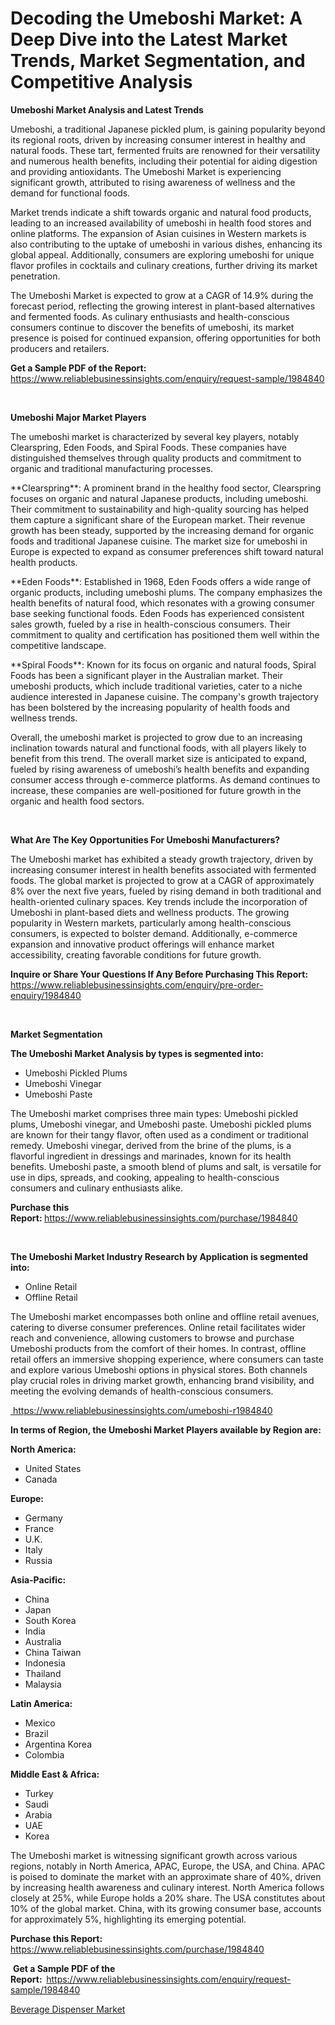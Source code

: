 <p><h1>Decoding the Umeboshi Market: A Deep Dive into the Latest Market Trends, Market Segmentation, and Competitive Analysis</h1></p><p><strong>Umeboshi Market Analysis and Latest Trends</strong></p>
<p><p>Umeboshi, a traditional Japanese pickled plum, is gaining popularity beyond its regional roots, driven by increasing consumer interest in healthy and natural foods. These tart, fermented fruits are renowned for their versatility and numerous health benefits, including their potential for aiding digestion and providing antioxidants. The Umeboshi Market is experiencing significant growth, attributed to rising awareness of wellness and the demand for functional foods.</p><p>Market trends indicate a shift towards organic and natural food products, leading to an increased availability of umeboshi in health food stores and online platforms. The expansion of Asian cuisines in Western markets is also contributing to the uptake of umeboshi in various dishes, enhancing its global appeal. Additionally, consumers are exploring umeboshi for unique flavor profiles in cocktails and culinary creations, further driving its market penetration.</p><p>The Umeboshi Market is expected to grow at a CAGR of 14.9% during the forecast period, reflecting the growing interest in plant-based alternatives and fermented foods. As culinary enthusiasts and health-conscious consumers continue to discover the benefits of umeboshi, its market presence is poised for continued expansion, offering opportunities for both producers and retailers.</p></p>
<p><strong>Get a Sample PDF of the Report:&nbsp;</strong> <a href="https://www.reliablebusinessinsights.com/enquiry/request-sample/1984840?utm_campaign=2203&utm_medium=2&utm_source=Github&utm_content=ia&utm_term=14022025&utm_id=umeboshi">https://www.reliablebusinessinsights.com/enquiry/request-sample/1984840</a></p>
<p>&nbsp;</p>
<p><strong>Umeboshi Major Market Players</strong></p>
<p><p>The umeboshi market is characterized by several key players, notably Clearspring, Eden Foods, and Spiral Foods. These companies have distinguished themselves through quality products and commitment to organic and traditional manufacturing processes.</p><p>**Clearspring**: A prominent brand in the healthy food sector, Clearspring focuses on organic and natural Japanese products, including umeboshi. Their commitment to sustainability and high-quality sourcing has helped them capture a significant share of the European market. Their revenue growth has been steady, supported by the increasing demand for organic foods and traditional Japanese cuisine. The market size for umeboshi in Europe is expected to expand as consumer preferences shift toward natural health products.</p><p>**Eden Foods**: Established in 1968, Eden Foods offers a wide range of organic products, including umeboshi plums. The company emphasizes the health benefits of natural food, which resonates with a growing consumer base seeking functional foods. Eden Foods has experienced consistent sales growth, fueled by a rise in health-conscious consumers. Their commitment to quality and certification has positioned them well within the competitive landscape.</p><p>**Spiral Foods**: Known for its focus on organic and natural foods, Spiral Foods has been a significant player in the Australian market. Their umeboshi products, which include traditional varieties, cater to a niche audience interested in Japanese cuisine. The company's growth trajectory has been bolstered by the increasing popularity of health foods and wellness trends. </p><p>Overall, the umeboshi market is projected to grow due to an increasing inclination towards natural and functional foods, with all players likely to benefit from this trend. The overall market size is anticipated to expand, fueled by rising awareness of umeboshi’s health benefits and expanding consumer access through e-commerce platforms. As demand continues to increase, these companies are well-positioned for future growth in the organic and health food sectors.</p></p>
<p>&nbsp;</p>
<p><strong>What Are The Key Opportunities For Umeboshi Manufacturers?</strong></p>
<p><p>The Umeboshi market has exhibited a steady growth trajectory, driven by increasing consumer interest in health benefits associated with fermented foods. The global market is projected to grow at a CAGR of approximately 8% over the next five years, fueled by rising demand in both traditional and health-oriented culinary spaces. Key trends include the incorporation of Umeboshi in plant-based diets and wellness products. The growing popularity in Western markets, particularly among health-conscious consumers, is expected to bolster demand. Additionally, e-commerce expansion and innovative product offerings will enhance market accessibility, creating favorable conditions for future growth.</p></p>
<p><strong>Inquire or Share Your Questions If Any Before Purchasing This Report:</strong> <a href="https://www.reliablebusinessinsights.com/enquiry/pre-order-enquiry/1984840?utm_campaign=2203&utm_medium=2&utm_source=Github&utm_content=ia&utm_term=14022025&utm_id=umeboshi">https://www.reliablebusinessinsights.com/enquiry/pre-order-enquiry/1984840</a></p>
<p>&nbsp;</p>
<p><strong>Market Segmentation</strong></p>
<p><strong>The Umeboshi Market Analysis by types is segmented into:</strong></p>
<p><ul><li>Umeboshi Pickled Plums</li><li>Umeboshi Vinegar</li><li>Umeboshi Paste</li></ul></p>
<p><p>The Umeboshi market comprises three main types: Umeboshi pickled plums, Umeboshi vinegar, and Umeboshi paste. Umeboshi pickled plums are known for their tangy flavor, often used as a condiment or traditional remedy. Umeboshi vinegar, derived from the brine of the plums, is a flavorful ingredient in dressings and marinades, known for its health benefits. Umeboshi paste, a smooth blend of plums and salt, is versatile for use in dips, spreads, and cooking, appealing to health-conscious consumers and culinary enthusiasts alike.</p></p>
<p><strong>Purchase this Report:&nbsp;</strong><a href="https://www.reliablebusinessinsights.com/purchase/1984840?utm_campaign=2203&utm_medium=2&utm_source=Github&utm_content=ia&utm_term=14022025&utm_id=umeboshi">https://www.reliablebusinessinsights.com/purchase/1984840</a></p>
<p>&nbsp;</p>
<p><strong>The Umeboshi Market Industry Research by Application is segmented into:</strong></p>
<p><ul><li>Online Retail</li><li>Offline Retail</li></ul></p>
<p><p>The Umeboshi market encompasses both online and offline retail avenues, catering to diverse consumer preferences. Online retail facilitates wider reach and convenience, allowing customers to browse and purchase Umeboshi products from the comfort of their homes. In contrast, offline retail offers an immersive shopping experience, where consumers can taste and explore various Umeboshi options in physical stores. Both channels play crucial roles in driving market growth, enhancing brand visibility, and meeting the evolving demands of health-conscious consumers.</p></p>
<p><a href="https://www.reliablebusinessinsights.com/umeboshi-r1984840?utm_campaign=2203&utm_medium=2&utm_source=Github&utm_content=ia&utm_term=14022025&utm_id=umeboshi">&nbsp;https://www.reliablebusinessinsights.com/umeboshi-r1984840</a></p>
<p><strong>In terms of Region, the Umeboshi Market Players available by Region are:</strong></p>
<p>
    <p> <strong> North America: </strong>
        <ul>
            <li>United States</li>
            <li>Canada</li>
        </ul>
        </p> 
    <p> <strong> Europe: </strong>
        <ul>
            <li>Germany</li>
            <li>France</li>
            <li>U.K.</li>
            <li>Italy</li>
            <li>Russia</li>
        </ul>
        </p> 
    <p> <strong> Asia-Pacific: </strong>
        <ul>
            <li>China</li>
            <li>Japan</li>
            <li>South Korea</li>
            <li>India</li>
            <li>Australia</li>
            <li>China Taiwan</li>
            <li>Indonesia</li>
            <li>Thailand</li>
            <li>Malaysia</li>
        </ul>
        </p> 
    <p> <strong> Latin America: </strong>
        <ul>
            <li>Mexico</li>
            <li>Brazil</li>
            <li>Argentina Korea</li>
            <li>Colombia</li>
        </ul>
        </p> 
    <p> <strong> Middle East & Africa: </strong>
        <ul>
            <li>Turkey</li>
            <li>Saudi</li>
            <li>Arabia</li>
            <li>UAE</li>
            <li>Korea</li>
        </ul>
    </p>
    </p>
<p><p>The Umeboshi market is witnessing significant growth across various regions, notably in North America, APAC, Europe, the USA, and China. APAC is poised to dominate the market with an approximate share of 40%, driven by increasing health awareness and culinary interest. North America follows closely at 25%, while Europe holds a 20% share. The USA constitutes about 10% of the global market. China, with its growing consumer base, accounts for approximately 5%, highlighting its emerging potential.</p></p>
<p><strong>Purchase this Report: </strong><a href="https://www.reliablebusinessinsights.com/purchase/1984840?utm_campaign=2203&utm_medium=2&utm_source=Github&utm_content=ia&utm_term=14022025&utm_id=umeboshi">https://www.reliablebusinessinsights.com/purchase/1984840</a></p>
<p>&nbsp;<strong>Get a Sample PDF of the Report:&nbsp;&nbsp;</strong><a href="https://www.reliablebusinessinsights.com/enquiry/request-sample/1984840?utm_campaign=2203&utm_medium=2&utm_source=Github&utm_content=ia&utm_term=14022025&utm_id=umeboshi">https://www.reliablebusinessinsights.com/enquiry/request-sample/1984840</a></p>
<p><strong></strong></p>
<p><p><a href="https://github.com/HobertDavis43/Market-Research-Report-List-1/blob/main/beverage-dispenser-market.md?utm_campaign=2203&utm_medium=2&utm_source=Github&utm_content=ia&utm_term=14022025&utm_id=umeboshi">Beverage Dispenser Market</a></p></p>